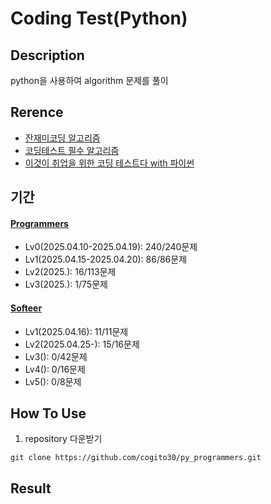 # Coding Test(Python)

## Description
python을 사용하여 algorithm 문제를 풀이

## Rerence
- [잔재미코딩 알고리즘](https://www.fun-coding.org/post/funcodingcodes.html)
- [코딩테스트 필수 알고리즘](https://www.youtube.com/playlist?list=PLi-xJrVzQaxXC2Aausv_6mlOZZ2g2J6YB)
- [이것이 취업을 위한 코딩 테스트다 with 파이썬](https://www.youtube.com/playlist?list=PLRx0vPvlEmdAghTr5mXQxGpHjWqSz0dgC)

## 기간
#### [Programmers](https://school.programmers.co.kr/learn/challenges?order=recent)
- Lv0(2025.04.10-2025.04.19): 240/240문제
- Lv1(2025.04.15-2025.04.20): 86/86문제
- Lv2(2025.): 16/113문제
- Lv3(2025.): 1/75문제

#### [Softeer](https://softeer.ai/practice)
- Lv1(2025.04.16): 11/11문제
- Lv2(2025.04.25-): 15/16문제
- Lv3(): 0/42문제
- Lv4(): 0/16문제
- Lv5(): 0/8문제
 
## How To Use
1) repository 다운받기
```
git clone https://github.com/cogito30/py_programmers.git
```

## Result

